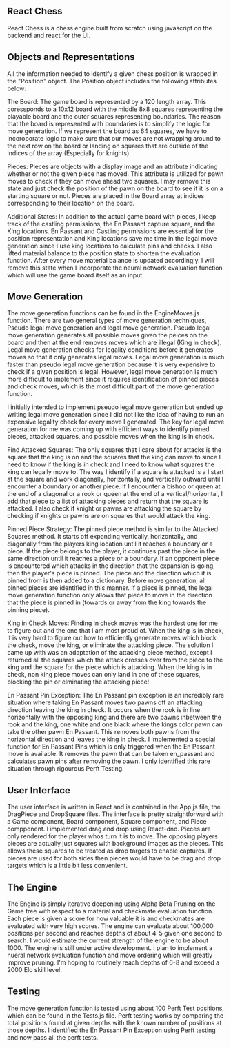 

## React Chess
  React Chess is a chess engine built from scratch using javascript on the backend and react for the UI.  
  
## Objects and Representations

All the information needed to identify a given chess position is wrapped in the "Position" object.  The Position object includes the following attributes below: 

The Board:
  The game board is represented by a 120 length array.  This coressponds to a 10x12 board with the middle 8x8 squares representing the playable board and the outer squares representing boundaries.  The reason that the board is represented with boundaries is to simplify the logic for move generation.  If we represent the board as 64 squares, we have to incoroporate logic to make sure that our moves are not wrapping around to the next row on the board or landing on squares that are outside of the indices of the array (Especially for knights). 
  
Pieces:
  Pieces are objects with a display image and an attribute indicating whether or not the given piece has moved.  This attribute is utilized for pawn moves to check if they can move ahead two squares.  I may remove this state and just check the position of the pawn on the board to see if it is on a starting square or not.  Pieces are placed in the Board array at indices corresponding to their location on the board.  
  
Additional States:
  In addition to the actual game board with pieces, I keep track of the castling permissions, the En Passant capture square, and the King locations.  En Passant and Castling permissions are essential for the position representation and King locations save me time in the legal move generation since I use king locations to calculate pins and checks.  I also lifted material balance to the position state to shorten the evaluation function.  After every move material balance is updated accordingly.  I will remove this state when I incorporate the neural network evaluation function which will use the game board itself as an input.  
 
## Move Generation
  The move generation functions can be found in the EngineMoves.js function.  There are two general types of move generation techniques, Pseudo legal move generation and legal move generation.  Pseudo legal move generation generates all possible moves given the peices on the board and then at the end removes moves which are illegal (King in check).  Legal move generation checks for legality conditions before it generates moves so that it only generates legal moves.  Legal move generation is much faster than pseudo legal move generation because it is very expensive to check if a given position is legal. However, legal move generation is much more difficult to implement since it requires identification of pinned pieces and check moves, which is the most difficult part of the move generation function.  
  
  I initially intended to implement pseudo legal move generation but ended up writing legal move generation since I did not like the idea of having to run an expensive legality check for every move I generated.  The key for legal move generation for me was coming up with efficient ways to identify pinned pieces, attacked squares, and possible moves when the king is in check.  
  
Find Attacked Squares: 
    The only squares that I care about for attacks is the square that the king is on and the squares that the king can move to since I need to know if the king is in check and I need to know what squares the king can legally move to.  The way I identify if a square is attacked is a I start at the square and work diagonally, horizontally, and vertically outward until I encounter a boundary or another piece.  If I encounter a bishop or queen at the end of a diagonal or a rook or queen at the end of a vertical/horizontal, I add that piece to a list of attacking pieces and return that the square is attacked.  I also check if knight or pawns are attacking the square by checking if knights or pawns are on squares that would attack the king.  
  
Pinned Piece Strategy:
  The pinned piece method is similar to the Attacked Squares method. It starts off expanding vertically, horizontally, and diagonally from the players king location until it reaches a boundary or a piece.  If the piece belongs to the player, it continues past the piece in the same direction until it reaches a piece or a boundary.  If an opponent piece is encountered which attacks in the direction that the expansion is going, then the player's piece is pinned.  The piece and the direction which it is pinned from is then added to a dictionary.  Before move generation, all pinned pieces are identified in this manner.  If a piece is pinned, the legal move generation function only allows that piece to move in the direction that the piece is pinned in (towards or away from the king towards the pinning piece).  
  
King in Check Moves:
  Finding in check moves was the hardest one for me to figure out and the one that I am most proud of.  When the king is in check, it is very hard to figure out how to efficiently generate moves which block the check, move the king, or eliminate the attacking piece.  The solution I came up with was an adaptation of the attacking piece method, except I returned all the squares which the attack crosses over from the piece to the king and the square for the piece which is attacking.  When the king is in check, non king piece moves can only land in one of these squares, blocking the pin or elminating the attacking piece! 

En Passant Pin Exception:
  The En Passant pin exception is an incredibly rare situation where taking En Passant moves two pawns off an attacking direction leaving the king in check.  It occurs when the rook is in line horizontally with the opposing king and there are two pawns inbetween the rook and the king, one white and one black where the kings color pawn can take the other pawn En Passant.  This removes both pawns from the horizontal direction and leaves the king in check.  I implemented a special function for En Passant Pins which is only triggered when the En Passant move is available.  It removes the pawn that can be taken en_passant and calculates pawn pins after removing the pawn.  I only identified this rare situation through rigourous Perft Testing.  
  
## User Interface 
The user interface is written in React and is contained in the App.js file, the DragPiece and DropSquare files.  The interface is pretty straightforward with a Game component, Board component, Square component, and Piece compponent. I implemented drag and drop using React-dnd.  Pieces are only rendered for the player whos turn it is to move.  The opposing players pieces are actually just squares with background images as the pieces.  This allows these squares to be treated as drop targets to enable captures.  If pieces are used for both sides then pieces would have to be drag and drop targets which is a little bit less convenient.   

## The Engine

  The Engine is simply iterative deepening using Alpha Beta Pruning on the Game tree with respect to a material and checkmate evaluation function.  Each piece is given a score for how valuable it is and checkmates are evaluated with very high scores.  The engine can evaluate about 100,000 positions per second and reaches depths of about 4-5 given one second to search.  I would estimate the current strength of the engine to be about 1000. The engine is still under active development.  I plan to implement a nueral network evaluation function and move ordering which will greatly improve pruning.  I'm hoping to routinely reach depths of 6-8 and exceed a 2000 Elo skill level.  
  
## Testing

The move generation function is tested using about 100 Perft Test positions, which can be found in the Tests.js file.  Perft testing works by comparing the total positions found at given depths with the known number of positions at those depths.  I identified the En Passant Pin Exception using Perft testing and now pass all the perft tests.  

    
  
